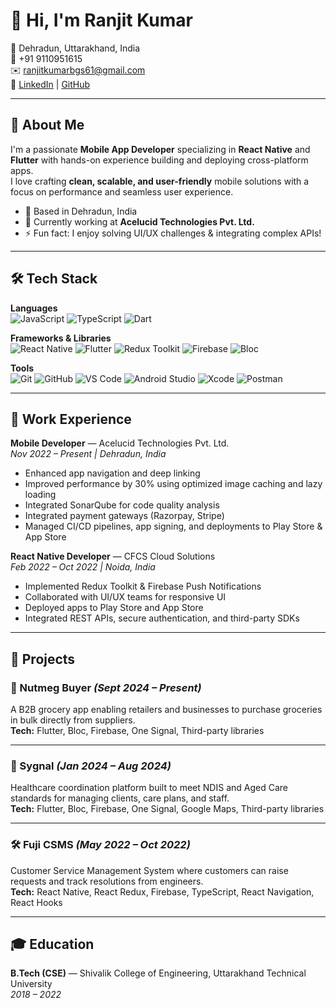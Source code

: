 # 👋 Hi, I'm Ranjit Kumar

📍 Dehradun, Uttarakhand, India  
📱 +91 9110951615  
✉️ [ranjitkumarbgs61@gmail.com](mailto:ranjitkumarbgs61@gmail.com)  
🔗 [LinkedIn](https://www.linkedin.com/in/ranjit-kumar-99141317b) | [GitHub](https://github.com/Ranjit8298)

---

## 💫 About Me
I'm a passionate **Mobile App Developer** specializing in **React Native** and **Flutter** with hands-on experience building and deploying cross-platform apps.  
I love crafting **clean, scalable, and user-friendly** mobile solutions with a focus on performance and seamless user experience.

- 📍 Based in Dehradun, India  
- 💼 Currently working at **Acelucid Technologies Pvt. Ltd.**  
- ⚡ Fun fact: I enjoy solving UI/UX challenges & integrating complex APIs!

---

## 🛠 Tech Stack

**Languages**  
![JavaScript](https://img.shields.io/badge/-JavaScript-F7DF1E?style=flat&logo=javascript&logoColor=black)
![TypeScript](https://img.shields.io/badge/-TypeScript-3178C6?style=flat&logo=typescript&logoColor=white)
![Dart](https://img.shields.io/badge/-Dart-0175C2?style=flat&logo=dart&logoColor=white)

**Frameworks & Libraries**  
![React Native](https://img.shields.io/badge/-React%20Native-61DAFB?style=flat&logo=react&logoColor=black)
![Flutter](https://img.shields.io/badge/-Flutter-02569B?style=flat&logo=flutter&logoColor=white)
![Redux Toolkit](https://img.shields.io/badge/-Redux%20Toolkit-764ABC?style=flat&logo=redux&logoColor=white)
![Firebase](https://img.shields.io/badge/-Firebase-FFCA28?style=flat&logo=firebase&logoColor=black)
![Bloc](https://img.shields.io/badge/-Bloc-25A162?style=flat)

**Tools**  
![Git](https://img.shields.io/badge/-Git-F05032?style=flat&logo=git&logoColor=white)
![GitHub](https://img.shields.io/badge/-GitHub-181717?style=flat&logo=github)
![VS Code](https://img.shields.io/badge/-VS%20Code-007ACC?style=flat&logo=visual-studio-code&logoColor=white)
![Android Studio](https://img.shields.io/badge/-Android%20Studio-3DDC84?style=flat&logo=android-studio&logoColor=white)
![Xcode](https://img.shields.io/badge/-Xcode-1575F9?style=flat&logo=xcode&logoColor=white)
![Postman](https://img.shields.io/badge/-Postman-FF6C37?style=flat&logo=postman&logoColor=white)

---

## 💼 Work Experience

**Mobile Developer** — Acelucid Technologies Pvt. Ltd.  
*Nov 2022 – Present | Dehradun, India*  
- Enhanced app navigation and deep linking  
- Improved performance by 30% using optimized image caching and lazy loading  
- Integrated SonarQube for code quality analysis  
- Integrated payment gateways (Razorpay, Stripe)  
- Managed CI/CD pipelines, app signing, and deployments to Play Store & App Store  

**React Native Developer** — CFCS Cloud Solutions  
*Feb 2022 – Oct 2022 | Noida, India*  
- Implemented Redux Toolkit & Firebase Push Notifications  
- Collaborated with UI/UX teams for responsive UI  
- Deployed apps to Play Store and App Store  
- Integrated REST APIs, secure authentication, and third-party SDKs  

---

## 📱 Projects

### 🛒 Nutmeg Buyer *(Sept 2024 – Present)*
A B2B grocery app enabling retailers and businesses to purchase groceries in bulk directly from suppliers.  
**Tech:** Flutter, Bloc, Firebase, One Signal, Third-party libraries  

---

### 🏥 Sygnal *(Jan 2024 – Aug 2024)*
Healthcare coordination platform built to meet NDIS and Aged Care standards for managing clients, care plans, and staff.  
**Tech:** Flutter, Bloc, Firebase, One Signal, Google Maps, Third-party libraries  

---

### 🛠 Fuji CSMS *(May 2022 – Oct 2022)*
Customer Service Management System where customers can raise requests and track resolutions from engineers.  
**Tech:** React Native, React Redux, Firebase, TypeScript, React Navigation, React Hooks  

---

## 🎓 Education
**B.Tech (CSE)** — Shivalik College of Engineering, Uttarakhand Technical University  
*2018 – 2022*
